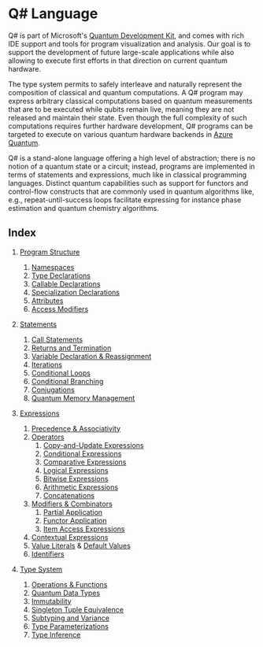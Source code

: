 # Q# Language

Q# is part of Microsoft's [Quantum Development Kit](http://www.microsoft.com/quantum), and comes with rich IDE support and tools for program visualization and analysis.
Our goal is to support the development of future large-scale applications while also allowing to execute first efforts in that direction on current quantum hardware. 

The type system permits to safely interleave and naturally represent the composition of classical and quantum computations. A Q# program may express arbitrary classical computations based on quantum measurements that are to be executed while qubits remain live, meaning they are not released and maintain their state. Even though the full complexity of such computations requires further hardware development, Q# programs can be targeted to execute on various quantum hardware backends in [Azure Quantum](https://azure.microsoft.com/services/quantum/).

Q# is a stand-alone language offering a high level of abstraction;
there is no notion of a quantum state or a circuit; instead, 
programs are implemented in terms of statements and expressions, much like in classical programming languages. Distinct quantum capabilities such as support for functors and control-flow constructs that are commonly used in quantum algorithms like, e.g., repeat-until-success loops facilitate expressing for instance phase estimation and quantum chemistry algorithms.


## Index


1. [Program Structure](https://github.com/microsoft/qsharp-language/tree/main/Specifications/Language/1_ProgramStructure)
    1. [Namespaces](https://github.com/microsoft/qsharp-language/blob/main/Specifications/Language/1_ProgramStructure/1_Namespaces.md)
    1. [Type Declarations](https://github.com/microsoft/qsharp-language/blob/main/Specifications/Language/1_ProgramStructure/2_TypeDeclarations.md)
    1. [Callable Declarations](https://github.com/microsoft/qsharp-language/blob/main/Specifications/Language/1_ProgramStructure/3_CallableDeclarations.md)
    1. [Specialization Declarations](https://github.com/microsoft/qsharp-language/blob/main/Specifications/Language/1_ProgramStructure/4_SpecializationDeclarations.md)
    1. [Attributes](https://github.com/microsoft/qsharp-language/blob/main/Specifications/Language/1_ProgramStructure/5_Attributes.md)
    1. [Access Modifiers](https://github.com/microsoft/qsharp-language/blob/main/Specifications/Language/1_ProgramStructure/6_AccessModifiers.md)

1. [Statements](https://github.com/microsoft/qsharp-language/tree/main/Specifications/Language/2_Statements)
    1. [Call Statements](https://github.com/microsoft/qsharp-language/blob/main/Specifications/Language/2_Statements/CallStatements.md)
    1. [Returns and Termination](https://github.com/microsoft/qsharp-language/blob/main/Specifications/Language/2_Statements/ReturnsAndTermination.md)
    1. [Variable Declaration \& Reassignment](https://github.com/microsoft/qsharp-language/blob/main/Specifications/Language/2_Statements/VariableDeclarationsAndUpdates.md)
    1. [Iterations](https://github.com/microsoft/qsharp-language/blob/main/Specifications/Language/2_Statements/Iterations.md)
    1. [Conditional Loops](https://github.com/microsoft/qsharp-language/blob/main/Specifications/Language/2_Statements/ConditionalLoops.md)
    1. [Conditional Branching](https://github.com/microsoft/qsharp-language/blob/main/Specifications/Language/2_Statements/ConditionalBranching.md)
    1. [Conjugations](https://github.com/microsoft/qsharp-language/blob/main/Specifications/Language/2_Statements/Conjugations.md)
    1. [Quantum Memory Management](https://github.com/microsoft/qsharp-language/blob/main/Specifications/Language/2_Statements/QuantumMemoryManagement.md)

1. [Expressions](https://github.com/microsoft/qsharp-language/tree/main/Specifications/Language/3_Expressions)
    1. [Precedence \& Associativity](https://github.com/microsoft/qsharp-language/blob/main/Specifications/Language/3_Expressions/PrecedenceAndAssociativity.md)
    2. [Operators](https://github.com/microsoft/qsharp-language/blob/main/Specifications/Language/3_Expressions/PrecedenceAndAssociativity.md#operators)
        1. [Copy-and-Update Expressions](https://github.com/microsoft/qsharp-language/blob/main/Specifications/Language/3_Expressions/CopyAndUpdateExpressions.md)
        1. [Conditional Expressions](https://github.com/microsoft/qsharp-language/blob/main/Specifications/Language/3_Expressions/ConditionalExpressions.md)
        1. [Comparative Expressions](https://github.com/microsoft/qsharp-language/blob/main/Specifications/Language/3_Expressions/ComparativeExpressions.md)
        1. [Logical Expressions](https://github.com/microsoft/qsharp-language/blob/main/Specifications/Language/3_Expressions/LogicalExpressions.md)
        1. [Bitwise Expressions](https://github.com/microsoft/qsharp-language/blob/main/Specifications/Language/3_Expressions/BitwiseExpressions.md)
        1. [Arithmetic Expressions](https://github.com/microsoft/qsharp-language/blob/main/Specifications/Language/3_Expressions/ArithmeticExpressions.md)
        1. [Concatenations](https://github.com/microsoft/qsharp-language/blob/main/Specifications/Language/3_Expressions/Concatentation.md)
    1. [Modifiers \& Combinators](https://github.com/microsoft/qsharp-language/blob/main/Specifications/Language/3_Expressions/PrecedenceAndAssociativity.md#modifiers-and-combinators)
        1. [Partial Application](https://github.com/microsoft/qsharp-language/blob/main/Specifications/Language/3_Expressions/PartialApplication.md)
        1. [Functor Application](https://github.com/microsoft/qsharp-language/blob/main/Specifications/Language/3_Expressions/FunctorApplication.md)
        1. [Item Access Expressions](https://github.com/microsoft/qsharp-language/blob/main/Specifications/Language/3_Expressions/ItemAccessExpressions.md)
    1. [Contextual Expressions](https://github.com/microsoft/qsharp-language/blob/main/Specifications/Language/3_Expressions/ContextualExpressions.md)
    1. [Value Literals](https://github.com/microsoft/qsharp-language/blob/main/Specifications/Language/3_Expressions/ValueLiterals.md) \& [Default Values](https://github.com/microsoft/qsharp-language/blob/main/Specifications/Language/3_Expressions/ValueLiterals.md#default-values)
    1. [Identifiers](https://github.com/microsoft/qsharp-language/blob/main/Specifications/Language/3_Expressions/Identifiers.md)


1. [Type System](https://github.com/microsoft/qsharp-language/tree/main/Specifications/Language/4_TypeSystem)
    1. [Operations \& Functions](https://github.com/microsoft/qsharp-language/blob/main/Specifications/Language/4_TypeSystem/OperationsAndFunctions.md)
    1. [Quantum Data Types](https://github.com/microsoft/qsharp-language/blob/main/Specifications/Language/4_TypeSystem/QuantumDataTypes.md)
    1. [Immutability](https://github.com/microsoft/qsharp-language/blob/main/Specifications/Language/4_TypeSystem/Immutability.md)
    1. [Singleton Tuple Equivalence](https://github.com/microsoft/qsharp-language/blob/main/Specifications/Language/4_TypeSystem/SingletonTupleEquivalence.md)
    1. [Subtyping and Variance](https://github.com/microsoft/qsharp-language/blob/main/Specifications/Language/4_TypeSystem/SubtypingAndVariance.md)
    1. [Type Parameterizations](https://github.com/microsoft/qsharp-language/blob/main/Specifications/Language/4_TypeSystem/TypeParameterizations.md)
    1. [Type Inference](https://github.com/microsoft/qsharp-language/blob/main/Specifications/Language/4_TypeSystem/TypeInference.md)

